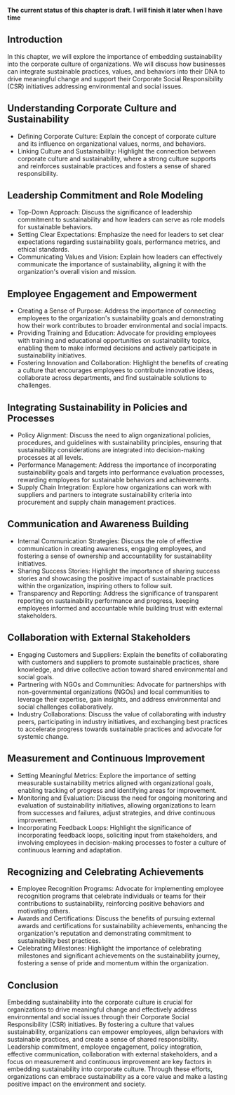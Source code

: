 **The current status of this chapter is draft. I will finish it later when I have time**

Introduction
------------

In this chapter, we will explore the importance of embedding sustainability into the corporate culture of organizations. We will discuss how businesses can integrate sustainable practices, values, and behaviors into their DNA to drive meaningful change and support their Corporate Social Responsibility (CSR) initiatives addressing environmental and social issues.

Understanding Corporate Culture and Sustainability
--------------------------------------------------

* Defining Corporate Culture: Explain the concept of corporate culture and its influence on organizational values, norms, and behaviors.
* Linking Culture and Sustainability: Highlight the connection between corporate culture and sustainability, where a strong culture supports and reinforces sustainable practices and fosters a sense of shared responsibility.

Leadership Commitment and Role Modeling
---------------------------------------

* Top-Down Approach: Discuss the significance of leadership commitment to sustainability and how leaders can serve as role models for sustainable behaviors.
* Setting Clear Expectations: Emphasize the need for leaders to set clear expectations regarding sustainability goals, performance metrics, and ethical standards.
* Communicating Values and Vision: Explain how leaders can effectively communicate the importance of sustainability, aligning it with the organization's overall vision and mission.

Employee Engagement and Empowerment
-----------------------------------

* Creating a Sense of Purpose: Address the importance of connecting employees to the organization's sustainability goals and demonstrating how their work contributes to broader environmental and social impacts.
* Providing Training and Education: Advocate for providing employees with training and educational opportunities on sustainability topics, enabling them to make informed decisions and actively participate in sustainability initiatives.
* Fostering Innovation and Collaboration: Highlight the benefits of creating a culture that encourages employees to contribute innovative ideas, collaborate across departments, and find sustainable solutions to challenges.

Integrating Sustainability in Policies and Processes
----------------------------------------------------

* Policy Alignment: Discuss the need to align organizational policies, procedures, and guidelines with sustainability principles, ensuring that sustainability considerations are integrated into decision-making processes at all levels.
* Performance Management: Address the importance of incorporating sustainability goals and targets into performance evaluation processes, rewarding employees for sustainable behaviors and achievements.
* Supply Chain Integration: Explore how organizations can work with suppliers and partners to integrate sustainability criteria into procurement and supply chain management practices.

Communication and Awareness Building
------------------------------------

* Internal Communication Strategies: Discuss the role of effective communication in creating awareness, engaging employees, and fostering a sense of ownership and accountability for sustainability initiatives.
* Sharing Success Stories: Highlight the importance of sharing success stories and showcasing the positive impact of sustainable practices within the organization, inspiring others to follow suit.
* Transparency and Reporting: Address the significance of transparent reporting on sustainability performance and progress, keeping employees informed and accountable while building trust with external stakeholders.

Collaboration with External Stakeholders
----------------------------------------

* Engaging Customers and Suppliers: Explain the benefits of collaborating with customers and suppliers to promote sustainable practices, share knowledge, and drive collective action toward shared environmental and social goals.
* Partnering with NGOs and Communities: Advocate for partnerships with non-governmental organizations (NGOs) and local communities to leverage their expertise, gain insights, and address environmental and social challenges collaboratively.
* Industry Collaborations: Discuss the value of collaborating with industry peers, participating in industry initiatives, and exchanging best practices to accelerate progress towards sustainable practices and advocate for systemic change.

Measurement and Continuous Improvement
--------------------------------------

* Setting Meaningful Metrics: Explore the importance of setting measurable sustainability metrics aligned with organizational goals, enabling tracking of progress and identifying areas for improvement.
* Monitoring and Evaluation: Discuss the need for ongoing monitoring and evaluation of sustainability initiatives, allowing organizations to learn from successes and failures, adjust strategies, and drive continuous improvement.
* Incorporating Feedback Loops: Highlight the significance of incorporating feedback loops, soliciting input from stakeholders, and involving employees in decision-making processes to foster a culture of continuous learning and adaptation.

Recognizing and Celebrating Achievements
----------------------------------------

* Employee Recognition Programs: Advocate for implementing employee recognition programs that celebrate individuals or teams for their contributions to sustainability, reinforcing positive behaviors and motivating others.
* Awards and Certifications: Discuss the benefits of pursuing external awards and certifications for sustainability achievements, enhancing the organization's reputation and demonstrating commitment to sustainability best practices.
* Celebrating Milestones: Highlight the importance of celebrating milestones and significant achievements on the sustainability journey, fostering a sense of pride and momentum within the organization.

Conclusion
----------

Embedding sustainability into the corporate culture is crucial for organizations to drive meaningful change and effectively address environmental and social issues through their Corporate Social Responsibility (CSR) initiatives. By fostering a culture that values sustainability, organizations can empower employees, align behaviors with sustainable practices, and create a sense of shared responsibility. Leadership commitment, employee engagement, policy integration, effective communication, collaboration with external stakeholders, and a focus on measurement and continuous improvement are key factors in embedding sustainability into corporate culture. Through these efforts, organizations can embrace sustainability as a core value and make a lasting positive impact on the environment and society.
